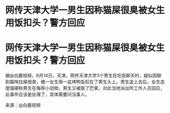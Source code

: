 # 网传天津大学一男生因称猫屎很臭被女生用饭扣头？警方回应

# 网传天津大学一男生因称猫屎很臭被女生用饭扣头？警方回应

据@白鹿视频，6月14日，天津。网传天津大学3个男生在吃饭聊天时，疑似因聊到猫咪拉屎很臭，被一女生用一盆烤鸭饭扣在了男生头上。男生追上去后，女生态度强硬称男生在侮辱小动物，男生又被扇了巴掌。对此当地派出所工作人员回应，此事件应该是处理了，具体需要问当事人。

来源：@白鹿视频

